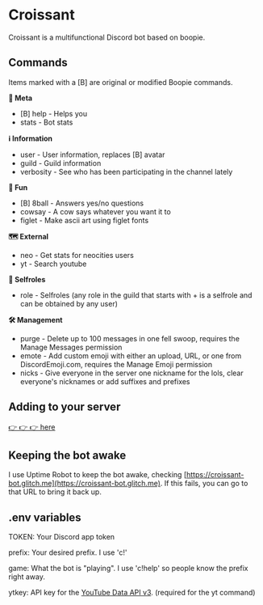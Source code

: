 # Croissant

Croissant is a multifunctional Discord bot based on boopie.

## Commands
Items marked with a [B] are original or modified Boopie commands.

**🤘 Meta**
- [B] help - Helps you
- stats - Bot stats

**ℹ️ Information**
- user - User information, replaces [B] avatar
- guild - Guild information
- verbosity - See who has been participating in the channel lately

**🎉 Fun**
- [B] 8ball - Answers yes/no questions
- cowsay - A cow says whatever you want it to
- figlet - Make ascii art using figlet fonts

**🗺️ External**
- neo - Get stats for neocities users
- yt - Search youtube

**📛 Selfroles**
- role - Selfroles (any role in the guild that starts with + is a selfrole and can be obtained by any user)

**🛠️ Management**
- purge - Delete up to 100 messages in one fell swoop, requires the Manage Messages permission
- emote - Add custom emoji with either an upload, URL, or one from DiscordEmoji.com, requires the Manage Emoji permission
- nicks - Give everyone in the server one nickname for the lols, clear everyone's nicknames or add suffixes and prefixes

## Adding to your server

[👉 👉 👉 here](https://discordapp.com/oauth2/authorize?client_id=441444584988606464&scope=bot&permissions=1342565456)

## Keeping the bot awake
I use Uptime Robot to keep the bot awake, checking [https://croissant-bot.glitch.me](https://croissant-bot.glitch.me). If this fails, you can go to that URL to bring it back up.

## .env variables

TOKEN: Your Discord app token

prefix: Your desired prefix. I use 'c!'

game: What the bot is "playing". I use 'c!help' so people know the prefix right away.

ytkey: API key for the [YouTube Data API v3](https://console.developers.google.com/apis/library/youtube.googleapis.com/?q=youtube). (required for the yt command)